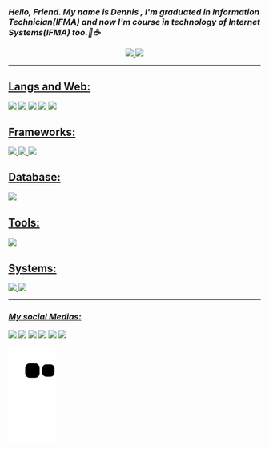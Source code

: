 ### *Hello, Friend. My name is Dennis , I'm graduated in Information Technician(IFMA) and now I'm course in technology of Internet Systems(IFMA) too.👋☕*
<div align="center">
  <a href="https://github.com/DennisGabriel-Dev">
  <img height="180em" src="https://github-readme-stats.vercel.app/api?username=DennisGabriel-Dev&show_icons=true&theme=chartreuse-dark&include_all_commits=true&count_private=true"/>
  <img height="180em" src="https://github-readme-stats.vercel.app/api/top-langs/?username=DennisGabriel-Dev&layout=compact&langs_count=7&theme=chartreuse-dark"/>
</div>
  
***  

## Langs and Web: <br>
![](https://img.shields.io/badge/-Java-informational/?style=for-the-badge&logo=java17&color=orangered&labelColor=black)
![](https://img.shields.io/badge/-Python-informational/?style=for-the-badge&logo=python&color=blue&labelColor=black)
![](https://img.shields.io/badge/-JavaScript-informational/?style=for-the-badge&logo=JavaScript&color=yellow&labelColor=black)
![](https://img.shields.io/badge/-HTML-informational/?style=for-the-badge&logo=HTML5&color=darkorange&labelColor=black)
![](https://img.shields.io/badge/-CSS-informational/?style=for-the-badge&logo=CSS3&color=darkblue&labelColor=black)

## Frameworks:<br>
![](https://img.shields.io/badge/-SpringBoot-informational/?style=for-the-badge&logo=SpringBoot&color=lime&labelColor=black)
![](https://img.shields.io/badge/-NODEJS-informational/?style=for-the-badge&logo=node.js&color=59A03F&labelColor=black)
![](https://img.shields.io/badge/-Bootstrap-informational/?style=for-the-badge&logo=bootstrap&color=800080&labelColor=black)

## Database:
![](https://img.shields.io/badge/-MySQL-informational/?style=for-the-badge&logo=mysql&color=2584FF&labelColor=black)

## Tools:
![](https://img.shields.io/badge/-Git-informational/?style=for-the-badge&logo=git&color=darkorange&labelColor=black)
  
## Systems:
![](https://img.shields.io/badge/Linux-E34F26?style=for-the-badge&logo=linux&logoColor=black)
![](https://img.shields.io/badge/Windows-017AD7?style=for-the-badge&logo=windows&logoColor=white)
  

---
 ### _My social Medias:_
 
  
 <div> 
  <a href="https://gitlab.com/DennisGabriel-Dev"><img src="https://img.shields.io/badge/GitLab-330F63?style=for-the-badge&logo=gitlab&logoColor=white" target="_blank">
  <a href="https://www.youtube.com/channel/UCo8JqfDyJcoFua85ghWuZ_Q" target="_blank"><img src="https://img.shields.io/badge/YouTube-FF0000?style=for-the-badge&logo=youtube&logoColor=white" target="_blank"></a>
     <a href="https://medium.com/@dennisgabr745" target="_blank"><img src="https://img.shields.io/badge/Medium-12100E?style=for-the-badge&logo=medium&logoColor=white" target="_blank"></a>
     <a href="https://www.linkedin.com/in/dennisgabriel-dev/" target="_blank"><img src="https://img.shields.io/badge/-LinkedIn-%230077B5?style=for-the-badge&logo=linkedin&logoColor=white" target="_blank"></a>
  <a href="https://instagram.com/dennisgabriel.dev" target="_blank"><img src="https://img.shields.io/badge/-Instagram-%23E4405F?style=for-the-badge&logo=instagram&logoColor=white" target="_blank"></a>
   <a href="https://www.duolingo.com/profile/dennis.en" target="_blank"><img src="https://img.shields.io/badge/-Duolingo-23E4405F?style=for-the-badge&logo=duolingo&logoColor=white" target="_blank"></a>
 
  ![Snake animation](https://github.com/rafaballerini/rafaballerini/blob/output/github-contribution-grid-snake.svg)
 
</div>
